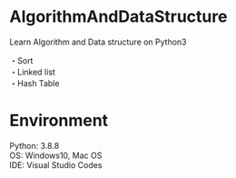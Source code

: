 # AlgorithmAndDataStructure
Learn Algorithm and Data structure on Python3

・Sort  
・Linked list  
・Hash Table  

# Environment
Python: 3.8.8  
OS: Windows10, Mac OS  
IDE: Visual Studio Codes  